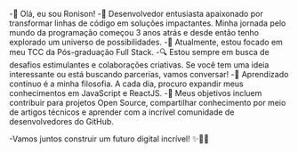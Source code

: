 -👋 Olá, eu sou Ronison!
-🚀 Desenvolvedor entusiasta apaixonado por transformar linhas de código em soluções impactantes. Minha jornada pelo mundo da programação começou 3 anos atrás e desde então tenho explorado um universo de possibilidades.
-💼 Atualmente, estou focado em meu TCC da Pós-graduação Full Stack.
-🔍 Estou sempre em busca de desafios estimulantes e colaborações criativas. Se você tem uma ideia interessante ou está buscando parcerias, vamos conversar!
-🌱 Aprendizado contínuo é a minha filosofia. A cada dia, procuro expandir meus conhecimentos em JavaScript e ReactJS.
-🎯 Meus objetivos incluem contribuir para projetos Open Source, compartilhar conhecimento por meio de artigos técnicos e aprender com a incrível comunidade de desenvolvedores do GitHub.

-Vamos juntos construir um futuro digital incrível! ✨👨‍💻

